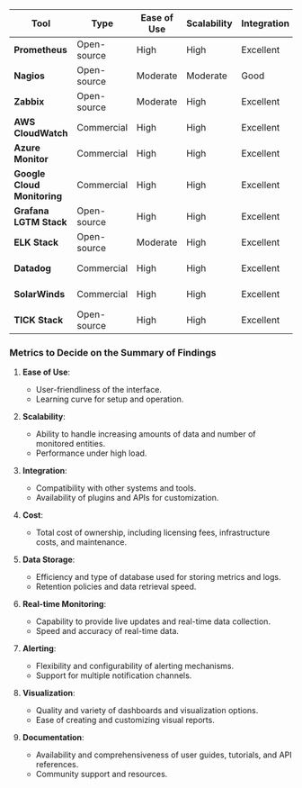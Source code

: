 | **Tool**         | **Type**        | **Ease of Use** | **Scalability** | **Integration** | **Cost**   | **Data Storage**   | **Real-time Monitoring** | **Alerting** | **Visualization** | **Documentation** |
|------------------|-----------------|-----------------|-----------------|-----------------|------------|--------------------|--------------------------|--------------|-------------------|-------------------|
| **Prometheus**   | Open-source     | High            | High            | Excellent       | Free       | Time-series DB     | Yes                      | Yes          | Grafana           | Comprehensive     |
| **Nagios**       | Open-source     | Moderate        | Moderate        | Good            | Free       | Flat files         | Limited                  | Yes          | Basic             | Good              |
| **Zabbix**       | Open-source     | Moderate        | High            | Excellent       | Free       | Relational DB      | Yes                      | Yes          | Built-in          | Extensive         |
| **AWS CloudWatch** | Commercial    | High            | High            | Excellent       | Pay-as-you-go | Cloud-native     | Yes                      | Yes          | Built-in          | Extensive         |
| **Azure Monitor** | Commercial     | High            | High            | Excellent       | Pay-as-you-go | Cloud-native     | Yes                      | Yes          | Built-in          | Extensive         |
| **Google Cloud Monitoring** | Commercial | High  | High            | Excellent       | Pay-as-you-go | Cloud-native     | Yes                      | Yes          | Built-in          | Extensive         |
| **Grafana LGTM Stack** | Open-source | High          | High            | Excellent       | Free       | Time-series DB     | Yes                      | Yes          | Grafana           | Comprehensive     |
| **ELK Stack**    | Open-source     | Moderate        | High            | Excellent       | Free       | Time-series DB     | Yes                      | Limited      | Kibana            | Extensive         |
| **Datadog**      | Commercial      | High            | High            | Excellent       | Subscription | Cloud-native    | Yes                      | Yes          | Built-in          | Comprehensive     |
| **SolarWinds**   | Commercial      | High            | High            | Excellent       | Subscription | Relational DB   | Yes                      | Yes          | Built-in          | Comprehensive     |
| **TICK Stack**   | Open-source     | High            | High            | Excellent       | Free       | Time-series DB     | Yes                      | Yes          | Chronograf/Grafana| Comprehensive     |

### Metrics to Decide on the Summary of Findings

1. **Ease of Use**: 
   - User-friendliness of the interface.
   - Learning curve for setup and operation.
   
2. **Scalability**: 
   - Ability to handle increasing amounts of data and number of monitored entities.
   - Performance under high load.

3. **Integration**: 
   - Compatibility with other systems and tools.
   - Availability of plugins and APIs for customization.

4. **Cost**: 
   - Total cost of ownership, including licensing fees, infrastructure costs, and maintenance.

5. **Data Storage**: 
   - Efficiency and type of database used for storing metrics and logs.
   - Retention policies and data retrieval speed.

6. **Real-time Monitoring**: 
   - Capability to provide live updates and real-time data collection.
   - Speed and accuracy of real-time data.

7. **Alerting**: 
   - Flexibility and configurability of alerting mechanisms.
   - Support for multiple notification channels.

8. **Visualization**: 
   - Quality and variety of dashboards and visualization options.
   - Ease of creating and customizing visual reports.

9. **Documentation**: 
   - Availability and comprehensiveness of user guides, tutorials, and API references.
   - Community support and resources.
